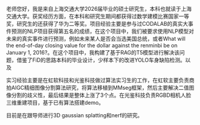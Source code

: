 老师您好，我是来自上海交通大学2026届毕业的硕士研究生，本科也就读于上海交通大学。获奖经历方面，在本科和研究生期间都获得过数学建模比赛国家一等奖，研究生的还获得了华为二等奖。项目经验主要是参与过CODALAB的真实大事件预测的NLP项目获得第五名的成绩，在这个项目中，我们被要求使用NLP模型对未来的真实事件进行预测，例如未来某人是否会当选美国总统，或者What will the end-of-day closing value for the dollar against the renminbi be on January 1, 2016?。在这个项目中，我构建了基于RAG的T5模型进行解决该问题，借鉴了FiD的思路本科的毕业设计，少样本下的改进YOLO车身缺陷检测。以及

实习经验主要是在虹软科技和光鉴科技做过算法实习生的工作，在虹软主要负责商拍AIGC精细图像分割算法研究，将算法移植到MMseg框架，然后主要解决二值图像分割的歧义性，最后结果是整体上涨了3个点。在光鉴科技负责RGBD相机人脸三维重建项目，基于已有算法搭建demo。

目前是在跟导师进行3D gaussian splatting和nerf的研究。

